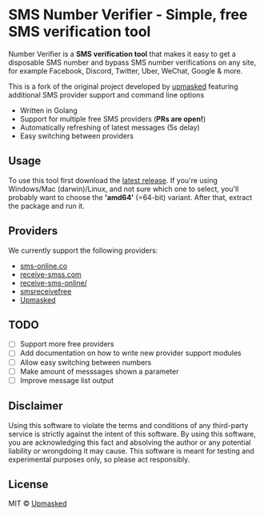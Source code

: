 # SMS Number Verifier - Simple, free SMS verification tool

Number Verifier is a **SMS verification tool** that makes it easy to get a disposable SMS number and bypass SMS number verifications on any site, for example Facebook, Discord, Twitter, Uber, WeChat, Google & more.

This is a fork of the original project developed by [upmasked](upmasked/number-verifier) featuring additional SMS provider support and command line options

- Written in Golang
- Support for multiple free SMS providers (**PRs are open!**)
- Automatically refreshing of latest messages (5s delay)
- Easy switching between providers

## Usage
To use this tool first download the [latest release](https://github.com/upmasked/number-verifier/releases/latest). If you're using Windows/Mac (darwin)/Linux, and not sure which one to select, you'll probably want to choose the **'amd64'** (=64-bit) variant. After that, extract the package and run it.

## Providers
We currently support the following providers:

- [sms-online.co](https://sms-online.co)
- [receive-smss.com](https://receive-smss.com)
- [receive-sms-online/](https://receive-sms-online.info/)
- [smsreceivefree](https://smsreceivefree.com/)
- [Upmasked](https://upmasked.com/temporary-phone-number/fake-sms)

## TODO
- [ ] Support more free providers
- [ ] Add documentation on how to write new provider support modules
- [ ] Allow easy switching between numbers
- [ ] Make amount of messsages shown a parameter
- [ ] Improve message list output

## Disclaimer
Using this software to violate the terms and conditions of any third-party service is strictly against the intent of this software. By using this software, you are acknowledging this fact and absolving the author or any potential liability or wrongdoing it may cause. This software is meant for testing and experimental purposes only, so please act responsibly.

## License
MIT &copy; [Upmasked](https://upmasked.com)
